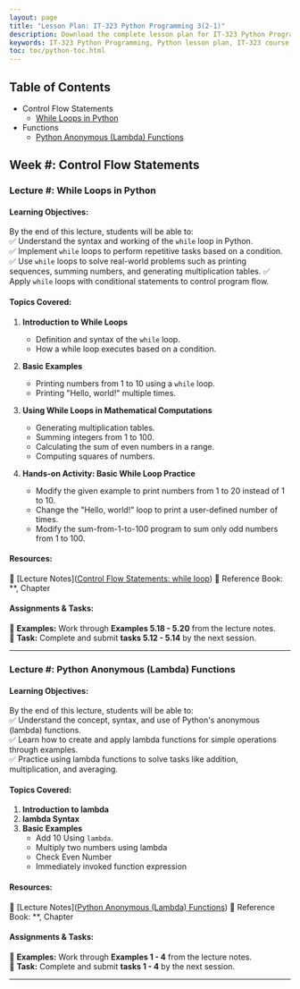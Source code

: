 ```yaml
---
layout: page
title: "Lesson Plan: IT-323 Python Programming 3(2-1)" 
description: Download the complete lesson plan for IT-323 Python Programming 3(2-1), covering core Python concepts, practical coding exercises, and project-based learning. Perfect for students and educators aiming to master Python fundamentals.  
keywords: IT-323 Python Programming, Python lesson plan, IT-323 course outline, Python programming syllabus, Python for beginners, learn Python coding, university Python course, Python projects, programming exercises, computer science lesson plan
toc: toc/python-toc.html
---
```


## Table of Contents
- Control Flow Statements
  - [While Loops in Python](#lecture--while-loops-in-python)
- Functions
  - [Python Anonymous (Lambda) Functions](#lecture--python-anonymous-lambda-functions)

## **Week #: Control Flow Statements**  

### **Lecture #: While Loops in Python**  

#### **Learning Objectives:**  

By the end of this lecture, students will be able to:  
✅ Understand the syntax and working of the `while` loop in Python.  
✅ Implement `while` loops to perform repetitive tasks based on a condition.  
✅ Use `while` loops to solve real-world problems such as printing sequences, summing numbers, and generating multiplication tables.
✅ Apply `while` loops with conditional statements to control program flow.

#### **Topics Covered:**

1. **Introduction to While Loops**
   - Definition and syntax of the `while` loop.
   - How a while loop executes based on a condition.
   
2. **Basic Examples**
   - Printing numbers from 1 to 10 using a `while` loop.
   - Printing "Hello, world!" multiple times.
   
3. **Using While Loops in Mathematical Computations**
   - Generating multiplication tables.
   - Summing integers from 1 to 100.
   - Calculating the sum of even numbers in a range.
   - Computing squares of numbers. 

2. **Hands-on Activity: Basic While Loop Practice** 
   - Modify the given example to print numbers from 1 to 20 instead of 1 to 10.
   - Change the "Hello, world!" loop to print a user-defined number of times.
   - Modify the sum-from-1-to-100 program to sum only odd numbers from 1 to 100.

#### **Resources:**  
📖 [Lecture Notes]([Control Flow Statements: while loop](https://yasirbhutta.github.io/python/docs/control-flow.html#while-loop))
📌 Reference Book: **, Chapter  

#### **Assignments & Tasks:**  
📂 **Examples:** Work through **Examples 5.18 - 5.20** from the lecture notes.  
📝 **Task:** Complete and submit **tasks 5.12 - 5.14** by the next session. 

<script async src="https://pagead2.googlesyndication.com/pagead/js/adsbygoogle.js?client=ca-pub-1602443888929206"
     crossorigin="anonymous"></script>
<!-- display square -->
<ins class="adsbygoogle"
     style="display:block"
     data-ad-client="ca-pub-1602443888929206"
     data-ad-slot="9845543342"
     data-ad-format="auto"
     data-full-width-responsive="true"></ins>
<script>
     (adsbygoogle = window.adsbygoogle || []).push({});
</script> 

---

### **Lecture #: Python Anonymous (Lambda) Functions**  

#### **Learning Objectives:**  

By the end of this lecture, students will be able to:  
✅ Understand the concept, syntax, and use of Python's anonymous (lambda) functions.  
✅ Learn how to create and apply lambda functions for simple operations through examples.  
✅ Practice using lambda functions to solve tasks like addition, multiplication, and averaging.  

#### **Topics Covered:**

1. **Introduction to lambda**
2. **lambda Syntax**
3. **Basic Examples**
   - Add 10 Using `lambda`.
   - Multiply two numbers using lambda
   - Check Even Number
   - Immediately invoked function expression
   
#### **Resources:**  
📖 [Lecture Notes]([Python Anonymous (Lambda) Functions](https://yasirbhutta.github.io/python/docs/lambda/))
📌 Reference Book: **, Chapter  

#### **Assignments & Tasks:**  
📂 **Examples:** Work through **Examples 1 - 4** from the lecture notes.  
📝 **Task:** Complete and submit **tasks 1 - 4** by the next session. 

---